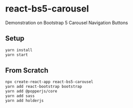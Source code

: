 # react-bs5-carousel

Demonstration on Bootstrap 5 Carousel Navigation Buttons

## Setup
```bash
yarn install
yarn start
```

## From Scratch
```bash
npx create-react-app react-bs5-carousel
yarn add react-bootstrap bootstrap
yarn add @popperjs/core
yarn add sass
yarn add holderjs
```